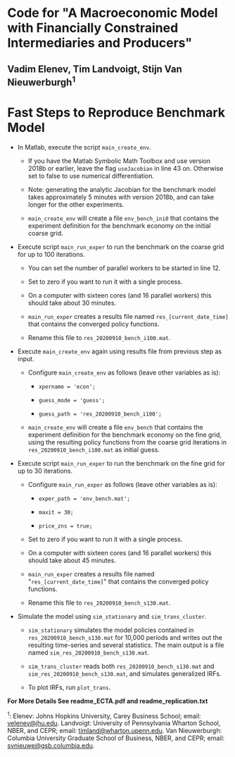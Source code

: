 # Code for "A Macroeconomic Model with Financially Constrained Intermediaries and Producers"
## Vadim Elenev, Tim Landvoigt, Stijn Van Nieuwerburgh<sup>1</sup>


Fast Steps to Reproduce Benchmark Model
=======================================

-   In Matlab, execute the script `main_create_env`.

    -   If you have the Matlab Symbolic Math Toolbox and use version
        2018b or earlier, leave the flag `useJacobian` in line 43 on.
        Otherwise set to false to use numerical differentiation.

    -   Note: generating the analytic Jacobian for the benchmark model
        takes approximately 5 minutes with version 2018b, and can take
        longer for the other experiments.

    -   `main_create_env` will create a file `env_bench_ini0` that
        contains the experiment definition for the benchmark economy on
        the initial coarse grid.

-   Execute script `main_run_exper` to run the benchmark on the coarse
    grid for up to 100 iterations.

    -   You can set the number of parallel workers to be started in
        line 12.

    -   Set to zero if you want to run it with a single process.

    -   On a computer with sixteen cores (and 16 parallel workers) this
        should take about 30 minutes.

    -   `main_run_exper` creates a results file named
        `res_[current_date_time]` that contains the converged policy
        functions.

    -   Rename this file to `res_20200910_bench_i100.mat`.

-   Execute `main_create_env` again using results file from previous
    step as input.

    -   Configure `main_create_env` as follows (leave other variables as
        is):

        -   `xpername = 'econ';`

        -   `guess_mode = 'guess';`

        -   `guess_path = 'res_20200910_bench_i100';`

    -   `main_create_env` will create a file `env_bench` that contains
        the experiment definition for the benchmark economy on the fine
        grid, using the resulting policy functions from the coarse grid
        iterations in `res_20200910_bench_i100.mat` as initial guess.

-   Execute script `main_run_exper` to run the benchmark on the fine
    grid for up to 30 iterations.

    -   Configure `main_run_exper` as follows (leave other variables as
        is):

        -   `exper_path = 'env_bench.mat';`

        -   `maxit = 30;`

        -   `price_zns = true;`

    -   Set to zero if you want to run it with a single process.

    -   On a computer with sixteen cores (and 16 parallel workers) this
        should take about 45 minutes.

    -   `main_run_exper` creates a results file named
        "`res_[current_date_time]`" that contains the converged policy
        functions.

    -   Rename this file to `res_20200910_bench_s130.mat`.

-   Simulate the model using `sim_stationary` and `sim_trans_cluster`.

    -   `sim_stationary` simulates the model policies contained in
        `res_20200910_bench_s130.mat` for 10,000 periods and writes out
        the resulting time-series and several statistics. The main
        output is a file named `sim_res_20200910_bench_s130.mat`.

    -   `sim_trans_cluster` reads both `res_20200910_bench_s130.mat` and
        `sim_res_20200910_bench_s130.mat`, and simulates generalized
        IRFs.

    -   To plot IRFs, run `plot_trans`.
	
**For More Details See readme_ECTA.pdf and readme_replication.txt**
	

<sup>1</sup>: Elenev: Johns Hopkins University, Carey Business School; email:
    <velenev@jhu.edu>. Landvoigt: University of Pennsylvania Wharton
    School, NBER, and CEPR; email: <timland@wharton.upenn.edu>. Van
    Nieuwerburgh: Columbia University Graduate School of Business, NBER,
    and CEPR; email: <svnieuwe@gsb.columbia.edu>.
